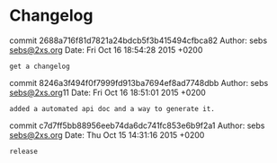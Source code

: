 # Changelog

commit 2688a716f81d7821a24bdcb5f3b415494cfbca82
Author: sebs <sebs@2xs.org>
Date:   Fri Oct 16 18:54:28 2015 +0200

    get a changelog

commit 8246a3f494f0f7999fd913ba7694ef8ad7748dbb
Author: sebs <sebs@2xs.org>11
Date:   Fri Oct 16 18:51:01 2015 +0200

    added a automated api doc and a way to generate it.

commit c7d7ff5bb88956eeb74da6dc741fc853e6b9f2a1
Author: sebs <sebs@2xs.org>
Date:   Thu Oct 15 14:31:16 2015 +0200

    release
